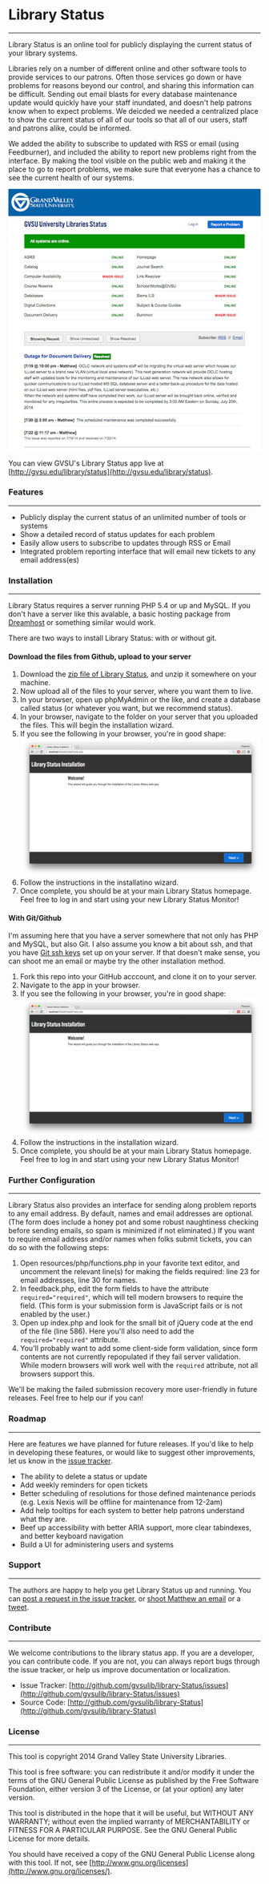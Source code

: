 # Library Status

----

Library Status is an online tool for publicly displaying the current status of your library systems.

Libraries rely on a number of different online and other software tools to provide services to our patrons. Often those services go down or have problems for reasons beyond our control, and sharing this information can be difficult. Sending out email blasts for every database maintenance update would quickly have your staff inundated, and doesn't help patrons know when to expect problems. We deicded we needed a centralized place to show the current status of all of our tools so that all of our users, staff and patrons alike, could be informed.

We added the ability to subscribe to updated with RSS or email (using Feedburner), and included the ability to report new problems right from the interface. By making the tool visible on the public web and making it the place to go to report problems, we make sure that everyone has a chance to see the current health of our systems.

![GVSU Library Status App](resources/img/status_app.png)

You can view GVSU's Library Status app live at [http://gvsu.edu/library/status](http://gvsu.edu/library/status).

### Features

----

* Publicly display the current status of an unlimited number of tools or systems
* Show a detailed record of status updates for each problem
* Easily allow users to subscribe to updates through RSS or Email
* Integrated problem reporting interface that will email new tickets to any email address(es)

### Installation

----

Library Status requires a server running PHP 5.4 or up and MySQL. If you don't have a server like this avalable, a basic hosting package from [Dreamhost](http://dreamhost.com) or something similar would work.

There are two ways to install Library Status: with or without git.

#### Download the files from Github, upload to your server

1. Download the [zip file of Library Status](https://github.com/gvsulib/library-Status/archive/master.zip), and unzip it somewhere on your machine.
2. Now upload all of the files to your server, where you want them to live.
3. In your browser, open up phpMyAdmin or the like, and create a database called status (or whatever you want, but we recommend status).
4. In your browser, navigate to the folder on your server that you uploaded the files. This will begin the installation wizard.
5. If you see the following in your browser, you're in good shape:
![Installation Wizard](resources/img/install.png)
6. Follow the instructions in the installatino wizard.
7. Once complete, you should be at your main Library Status homepage. Feel free to log in and start using your new Library Status Monitor!

#### With Git/Github

I'm assuming here that you have a server somewhere that not only has PHP and MySQL, but also Git. I also assume you know a bit about ssh, and that you have [Git ssh keys](https://help.github.com/articles/generating-ssh-keys) set up on your server. If that doesn't make sense, you can shoot me an email or maybe try the other installation method.

1. Fork this repo into your GitHub acccount, and clone it on to your server.
2. Navigate to the app in your browser.
3. If you see the following in your browser, you're in good shape:
![Installation Wizard](resources/img/install.png)
4. Follow the instructions in the installation wizard.
5. Once complete, you should be at your main Library Status homepage. Feel free to log in and start using your new Library Status Monitor!
### Further Configuration

----

Library Status also provides an interface for sending along problem reports to any email address. By default, names and email addresses are optional. (The form does include a honey pot and some robust naughtiness checking before sending emails, so spam is minimized if not eliminated.) If you want to require email address and/or names when folks submit tickets, you can do so with the following steps:

1. Open resources/php/functions.php in your favorite text editor, and uncomment the relevant line(s) for making the fields required: line 23 for email addresses, line 30 for names.
2. In feedback.php, edit the form fields to have the attribute `required="required"`, which will tell modern browsers to require the field. (This form is your submission form is JavaScript fails or is not enabled by the user.)
3. Open up index.php and look for the small bit of jQuery code at the end of the file (line 586). Here you'll also need to add the `required="required"` attribute.
4. You'll probably want to add some client-side form validation, since form contents are not currently repopulated if they fail server validation. While modern browsers will work well with the `required` attribute, not all browsers support this.

We'll be making the failed submission recovery more user-friendly in future releases. Feel free to help our if you can!

### Roadmap  

----

Here are features we have planned for future releases. If you'd like to help in developing these features, or would like to suggest other improvements, let us know in the [issue tracker](http://github.com/gvsulib/library-Status/issues).


* The ability to delete a status or update
* Add weekly reminders for open tickets
* Better scheduling of resolutions for those defined maintenance periods (e.g. Lexis Nexis will be offline for maintenance from 12-2am)
* Add help tooltips for each system to better help patrons understand what they are.
* Beef up accessibility with better ARIA support, more clear tabindexes, and better keyboard navigation
* Build a UI for administering users and systems

### Support

----

The authors are happy to help you get Library Status up and running. You can [post a request in the issue tracker](http://github.com/gvsulib/library-Status/issues), or [shoot Matthew an email](mailto:reidsmam@gvsu.edu) or a [tweet](http://twitter.com/mreidsma).


### Contribute

----

We welcome contributions to the library status app. If you are a developer, you can contribute code. If you are not, you can always report bugs through the issue tracker, or help us improve documentation or localization.

* Issue Tracker: [http://github.com/gvsulib/library-Status/issues](http://github.com/gvsulib/library-Status/issues)
* Source Code: [http://github.com/gvsulib/library-Status](http://github.com/gvsulib/library-Status)


### License  

----

This tool is copyright 2014 Grand Valley State University Libraries.

This tool is free software: you can redistribute it and/or modify it under the terms of the GNU General Public License as published by the Free Software Foundation, either version 3 of the License, or (at your option) any later version.

This tool is distributed in the hope that it will be useful, but WITHOUT ANY WARRANTY; without even the implied warranty of MERCHANTABILITY or FITNESS FOR A PARTICULAR PURPOSE. See the GNU General Public License for more details.

You should have received a copy of the GNU General Public License along with this tool. If not, see [http://www.gnu.org/licenses](http://www.gnu.org/licenses/).
